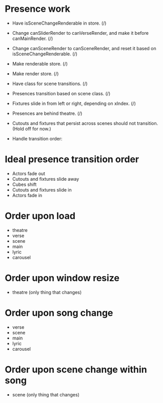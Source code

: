 # Presence work

* Have isSceneChangeRenderable in store. (/)
* Change canSliderRender to canVerseRender, and make it before canMainRender. (/)
* Change canSceneRender to canSceneRender, and reset it based on isSceneChangeRenderable. (/)

* Make renderable store. (/)
* Make render store. (/)

* Have class for scene transitions. (/)

* Presences transition based on scene class. (/)
* Fixtures slide in from left or right, depending on xIndex. (/)
* Presences are behind theatre. (/)

* Cutouts and fixtures that persist across scenes should not transition. (Hold off for now.)

* Handle transition order:

# Ideal presence transition order
* Actors fade out
* Cutouts and fixtures slide away
* Cubes shift
* Cutouts and fixtures slide in
* Actors fade in


# Order upon load
* theatre
* verse
* scene
* main
* lyric
* carousel

# Order upon window resize
* theatre (only thing that changes)

# Order upon song change
* verse
* scene
* main
* lyric
* carousel

# Order upon scene change within song
* scene (only thing that changes)
